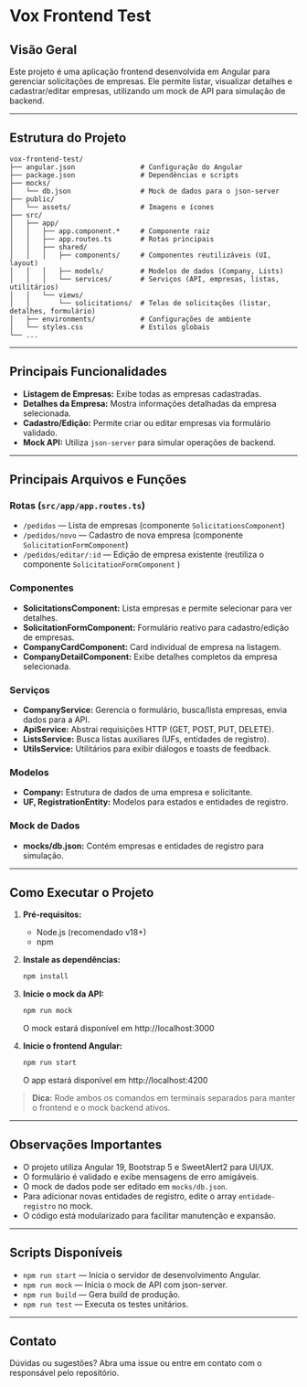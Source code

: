# Vox Frontend Test

## Visão Geral

Este projeto é uma aplicação frontend desenvolvida em Angular para gerenciar solicitações de empresas. Ele permite listar, visualizar detalhes e cadastrar/editar empresas, utilizando um mock de API para simulação de backend.

---

## Estrutura do Projeto

```
vox-frontend-test/
├── angular.json                # Configuração do Angular
├── package.json                # Dependências e scripts
├── mocks/
│   └── db.json                 # Mock de dados para o json-server
├── public/
│   └── assets/                 # Imagens e ícones
├── src/
│   ├── app/
│   │   ├── app.component.*     # Componente raiz
│   │   ├── app.routes.ts       # Rotas principais
│   │   ├── shared/
│   │   │   ├── components/     # Componentes reutilizáveis (UI, layout)
│   │   │   ├── models/         # Modelos de dados (Company, Lists)
│   │   │   └── services/       # Serviços (API, empresas, listas, utilitários)
│   │   └── views/
│   │       └── solicitations/  # Telas de solicitações (listar, detalhes, formulário)
│   ├── environments/           # Configurações de ambiente
│   └── styles.css              # Estilos globais
└── ...
```

---

## Principais Funcionalidades

- **Listagem de Empresas:** Exibe todas as empresas cadastradas.
- **Detalhes da Empresa:** Mostra informações detalhadas da empresa selecionada.
- **Cadastro/Edição:** Permite criar ou editar empresas via formulário validado.
- **Mock API:** Utiliza `json-server` para simular operações de backend.

---

## Principais Arquivos e Funções

### Rotas (`src/app/app.routes.ts`)

- `/pedidos` — Lista de empresas (componente `SolicitationsComponent`)
- `/pedidos/novo` — Cadastro de nova empresa (componente `SolicitationFormComponent`)
- `/pedidos/editar/:id` — Edição de empresa existente (reutiliza o componente `SolicitationFormComponent` )

### Componentes

- **SolicitationsComponent:** Lista empresas e permite selecionar para ver detalhes.
- **SolicitationFormComponent:** Formulário reativo para cadastro/edição de empresas.
- **CompanyCardComponent:** Card individual de empresa na listagem.
- **CompanyDetailComponent:** Exibe detalhes completos da empresa selecionada.

### Serviços

- **CompanyService:** Gerencia o formulário, busca/lista empresas, envia dados para a API.
- **ApiService:** Abstrai requisições HTTP (GET, POST, PUT, DELETE).
- **ListsService:** Busca listas auxiliares (UFs, entidades de registro).
- **UtilsService:** Utilitários para exibir diálogos e toasts de feedback.

### Modelos

- **Company:** Estrutura de dados de uma empresa e solicitante.
- **UF, RegistrationEntity:** Modelos para estados e entidades de registro.

### Mock de Dados

- **mocks/db.json:** Contém empresas e entidades de registro para simulação.

---

## Como Executar o Projeto

1. **Pré-requisitos:**

   - Node.js (recomendado v18+)
   - npm

2. **Instale as dependências:**

   ```bash
   npm install
   ```

3. **Inicie o mock da API:**

   ```bash
   npm run mock
   ```

   O mock estará disponível em http://localhost:3000

4. **Inicie o frontend Angular:**
   ```bash
   npm run start
   ```
   O app estará disponível em http://localhost:4200

> **Dica:** Rode ambos os comandos em terminais separados para manter o frontend e o mock backend ativos.

---

## Observações Importantes

- O projeto utiliza Angular 19, Bootstrap 5 e SweetAlert2 para UI/UX.
- O formulário é validado e exibe mensagens de erro amigáveis.
- O mock de dados pode ser editado em `mocks/db.json`.
- Para adicionar novas entidades de registro, edite o array `entidade-registro` no mock.
- O código está modularizado para facilitar manutenção e expansão.

---

## Scripts Disponíveis

- `npm run start` — Inicia o servidor de desenvolvimento Angular.
- `npm run mock` — Inicia o mock de API com json-server.
- `npm run build` — Gera build de produção.
- `npm run test` — Executa os testes unitários.

---

## Contato

Dúvidas ou sugestões? Abra uma issue ou entre em contato com o responsável pelo repositório.
